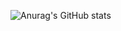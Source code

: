 ![Anurag's GitHub stats](https://github-readme-stats.vercel.app/api?username=cho111&show_icons=true&theme=cobalt)  
